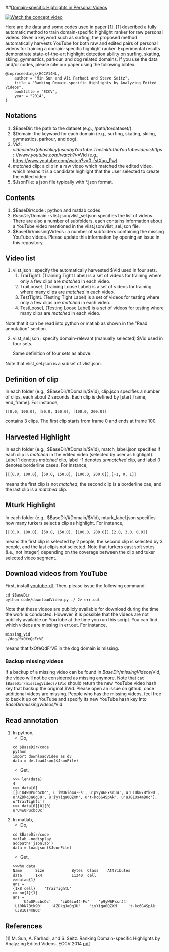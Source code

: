 ##[Domain-specific Highlights in Personal Videos](http://aliensunmin.github.io/project/at-a-glance/)

[![Watch the concept video](http://img.youtube.com/vi/ad8uj3rE3yc/0.jpg)](http://www.youtube.com/watch?v=ad8uj3rE3yc)

Here are the data and some codes used in paper [1].
[1] described a fully automatic method to train domain-specific highlight ranker for raw personal videos.
Given a keyword such as surfing, the proposed method automatically harvests YouTube for both raw and edited pairs of personal videos for training a domain-specific highlight ranker.
Experimental results demonstrate state-of-the-art highlight detection ability on surfing, skating, skiing, gymnastics, parkour, and dog related domains.
If you use the data and/or codes, please cite our paper using the following bibtex.

	@inproceedings{ECCV14HL,
		author = "Min Sun and Ali Farhadi and Steve Seitz",
		title = "Ranking Domain-specific Highlights by Analyzing Edited Videos",
		booktitle = "ECCV",
		year = "2014",
	}

## Notations
1. $BaseDir: the path to the dataset (e.g., /path/to/dataset/).
2. $Domain: the keyword for each domain (e.g., surfing, skating, skiing, gymnastics, parkour, and dog).
3. $Vid: video index (a hash key) used by YouTube. The link to the YouTube video is https://www.youtube.com/watch?v=$Vid (e.g., https://www.youtube.com/watch?v=0-fstXuo_Pw)
4. *matched* clip: a clip in a raw video which matched the edited video, which means it is a candidate highlight that the user selected to create the edited video.
5. $JsonFile: a json file typically with *.json format.

## Contents
1. $BaseDir/code : python and matlab codes 
2. $BaseDir/$Domain : vlist.json/vlist_sel.json specifies the list of videos. There are also a number of subfolders, each contains information about a YouTube video mentioned in the vlist.json/vlist_sel.json file.
3. $BaseDir/missingVideos : a number of subfolders containing the missing YouTube videos. Please update this information by opening an issue in this repository.

## Video list
1. vlist.json : specify the automatically harvested $Vid used in four sets.
	1. TraiTightL (Training Tight Label) is a set of videos for training where only a few clips are *matched* in each video.
	2. TraiLooseL (Training Loose Label) is a set of videos for training where many clips are *matched* in each video.
	3. TestTightL (Testing Tight Label) is a set of videos for testing where only a few clips are *matched* in each video.
	4. TestLooseL (Testing Loose Label) is a set of videos for testing where many clips are *matched* in each video.

Note that it can be read into python or matlab as shown in the "Read annotation" section.

2. vlist_sel.json : specify domain-relevant (manually selected) $Vid used in four sets.

	Same definition of four sets as above.

Note that vlist_sel.json is a subset of vlist.json.

## Definition of clip
In each folder (e.g., $BaseDir/#Domain/$Vid), clip.json specifies a number of clips, each about 2 seconds. Each clip is defined by [start_frame, end_frame].
For instance,
	
	[[0.0, 100.0], [50.0, 150.0], [100.0, 200.0]]

contains 3 clips. The first clip starts from frame 0 and ends at frame 100.

## Harvested Highlight
In each folder (e.g., $BaseDir/#Domain/$Vid), match_label.json specifies if each clip is *matched* in the edited video (selected by user as highlight).
Label 1 denotes *matched* clip, label -1 denotes *unmatched* clip, and label 0 denotes borderline cases.
For instance,

	[[[0.0, 100.0], [50.0, 150.0], [100.0, 200.0]],[-1, 0, 1]]

means the first clip is not *matched*, the second clip is a borderline cae, and the last clip is a *matched* clip.

## Mturk Highlight
In each folder (e.g., $BaseDir/#Domain/$Vid), mturk_label.json specifies how many turkers select a clip as highlight.
For instance,

	[[[0.0, 100.0], [50.0, 150.0], [100.0, 200.0]],[2.0, 3.0, 0.0]]

means the first clip is selected by 2 people, the second clip is selected by 3 people,  and the last clipis not selected.
Note that turkers cast soft votes (i.e., not integer) depending on the coverage between the clip and tuker selected video segment.

## Download videos from YouTube

First, install [youtube-dl](http://rg3.github.io/youtube-dl/).
Then, please issue the following command.

    cd $BaseDir
    python code/downloadVideo.py ./ 2> err.out

Note that these videos are publicly available for download during the time the work is conducted.
However, it is possible that the videos are not publicly available on YouTube at the time you run this script.
You can find which videos are missing in err.out. For instance,

    missing_vid
    ./dog/fxOfeQdFrVE

means that fxOfeQdFrVE in the dog domain is missing.

### Backup missing videos
If a backup of a missing video can be found in $BaseDir/missingVideos/$Vid, the video will not be considered as missing anymore.
Note that `cat $BaseDir/missingVideos/$Vid` should return the new YouTube video hash key that backup the original $Vid.
Please open an issue on github, once additional videos are missing.
People who has the missing videos, feel free to back it up on YouTube and specify its new YouTube hash key into $BaseDir/missingVideos/$Vid.

## Read annotation
1. In python,
	* Do,
	```
	cd $BaseDir/code
	python
	import downloadVideo as dv
	data = dv.loadJson($JsonFile)
	```
	* Get,
	```
	>>> len(data)
	4
	>>> data[0]
	[[u'U4w0PucbcOc', u'iWO6io44-Fs', u'p9yW6FxsrJ4', u'L10kN7Btk90', u'AZDkqJaOgJU', u'iyYiqa0QZXM', u't-kc6G4SpAk', u'uJ81Us4mBOc'], u'TraiTightL']
	>>> data[0][0][0]
	u'U4w0PucbcOc'
	```	
2. In matlab,
	* Do,
	```
	cd $BaseDir/code
	matlab -nodisplay
	addpath('jsonlab')
	data = loadjson($JsonFile)
	```
	* Get,
	```
	>>who data
	Name      Size            Bytes  Class    Attributes
	data      1x4             11340  cell
	>>datao{1}
	ans =
    {1x8 cell}    'TraiTightL'
	>> oo{1}{1}
	ans = 
		'U4w0PucbcOc'    'iWO6io44-Fs'    'p9yW6FxsrJ4'    'L10kN7Btk90'    'AZDkqJaOgJU'    'iyYiqa0QZXM'    't-kc6G4SpAk'    'uJ81Us4mBOc'
	```
## References
[1] M. Sun, A. Farhadi, and S. Seitz. Ranking Domain-specific Highlights by Analyzing Edited Videos. ECCV 2014 [pdf](https://drive.google.com/file/d/0ByJgUdTb1N2CQk9ROVJHLVAxY00/edit?usp=sharing)
